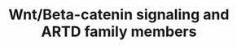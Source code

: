 ---
annotations:
- id: DOID:9256
  parent: disease of cellular proliferation
  type: Disease Ontology
  value: colorectal cancer
- id: DOID:219
  parent: disease of cellular proliferation
  type: Disease Ontology
  value: colon cancer
- id: PW:0000008
  parent: signaling pathway
  type: Pathway Ontology
  value: Wnt signaling pathway
authors:
- Eweitz
- Ash iyer
citedin: ''
communities: []
description: '*Positive regulation* Tankyrase 1 and Tankyrase 2 (PARP5a/b or ARTD5/6)
  play key roles in regulating telomere length, centrosome maturation, proteasome
  assembly, and the formation of the mitotic spindle. Interestingly, Tankyrase 1/2
  also appear to regulate β-catenin stability, and consequently, active Wnt signaling,
  as the deletion of both Tankyrase 1 and 2 leads to early embryonic lethality in
  mice. In this context, inhibiting Tankyrase 1/2 destabilizes β-catenin by promoting
  Axin stability, which in turn reduces the growth of β-catenin-dependent colorectal
  cancer cells.  GSK3 kinase activity is a critical suppressor of β-catenin stability,
  and this activity is negatively regulated by mono-ADP-ribosylation mediated by PARP10,
  which results in elevated β-catenin levels. Moreover, PLK1 promotes β-catenin destabilization
  and is mono-ADP-ribosylated by PARP10. This modification of PLK1 significantly diminishes
  its enzymatic activity, suggesting a potential secondary mechanism through which
  PARP10 may enhance β-catenin stability.  PARP1 enhances Wnt target gene expression
  in both APC-deficient familial and sporadic colorectal cancer (CRC) by acting as
  a co-factor of TCF-4/β-catenin. In contrast, Ku70 has been shown to bind to TCF-4/β-catenin
  and inhibit TCF/LEF function.  In colon cancer, overexpression of PARP1 is commonly
  observed, indicating its supportive role in β-catenin transcriptional activity.  *Negative
  regulation* As of 2021, no evidence has been reported for negative regulation of
  Wnt signaling by ARTD family members.'
last-edited: 2025-04-23
ndex: null
organisms:
- Homo sapiens
redirect_from:
- /index.php/Pathway:WP5529
- /instance/WP5529
- /instance/WP5529_r138582
revision: r138582
schema-jsonld:
- '@context': https://schema.org/
  '@id': https://wikipathways.github.io/pathways/WP5529.html
  '@type': Dataset
  creator:
    '@type': Organization
    name: WikiPathways
  description: '*Positive regulation* Tankyrase 1 and Tankyrase 2 (PARP5a/b or ARTD5/6)
    play key roles in regulating telomere length, centrosome maturation, proteasome
    assembly, and the formation of the mitotic spindle. Interestingly, Tankyrase 1/2
    also appear to regulate β-catenin stability, and consequently, active Wnt signaling,
    as the deletion of both Tankyrase 1 and 2 leads to early embryonic lethality in
    mice. In this context, inhibiting Tankyrase 1/2 destabilizes β-catenin by promoting
    Axin stability, which in turn reduces the growth of β-catenin-dependent colorectal
    cancer cells.  GSK3 kinase activity is a critical suppressor of β-catenin stability,
    and this activity is negatively regulated by mono-ADP-ribosylation mediated by
    PARP10, which results in elevated β-catenin levels. Moreover, PLK1 promotes β-catenin
    destabilization and is mono-ADP-ribosylated by PARP10. This modification of PLK1
    significantly diminishes its enzymatic activity, suggesting a potential secondary
    mechanism through which PARP10 may enhance β-catenin stability.  PARP1 enhances
    Wnt target gene expression in both APC-deficient familial and sporadic colorectal
    cancer (CRC) by acting as a co-factor of TCF-4/β-catenin. In contrast, Ku70 has
    been shown to bind to TCF-4/β-catenin and inhibit TCF/LEF function.  In colon
    cancer, overexpression of PARP1 is commonly observed, indicating its supportive
    role in β-catenin transcriptional activity.  *Negative regulation* As of 2021,
    no evidence has been reported for negative regulation of Wnt signaling by ARTD
    family members.'
  keywords:
  - APC
  - AXIN1
  - BTRC
  - CTNNB1
  - CUL1
  - DVL1
  - DVL2
  - DVL3
  - LRP5
  - LRP6
  - PARP1
  - PARP10
  - PLK1
  - RBX1
  - SKP1
  - TNK1
  - TNK2
  license: CC0
  name: Wnt/Beta-catenin signaling and ARTD family members
seo: CreativeWork
title: Wnt/Beta-catenin signaling and ARTD family members
wpid: WP5529
---